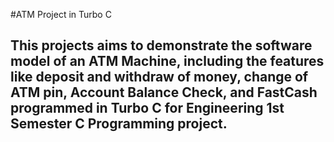 #ATM Project in Turbo C
## This projects aims to demonstrate the software model of an ATM Machine, including the features like deposit and withdraw of money, change of ATM pin, Account Balance Check, and FastCash programmed in Turbo C for Engineering 1st Semester C Programming project.
